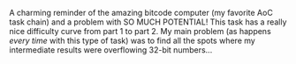 A charming reminder of the amazing bitcode computer (my favorite AoC task chain) and a problem with SO MUCH POTENTIAL! This task has a really nice difficulty curve from part 1 to part 2. My main problem (as happens *every time* with this type of task) was to find all the spots where my intermediate results were overflowing 32-bit numbers...
